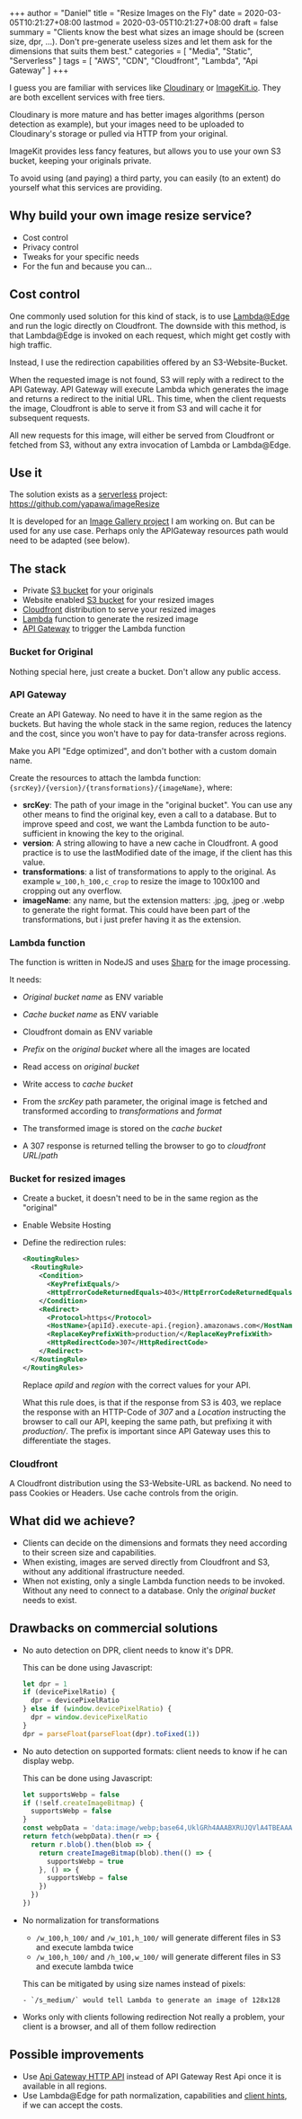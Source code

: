 +++
author = "Daniel"
title = "Resize Images on the Fly"
date = 2020-03-05T10:21:27+08:00
lastmod = 2020-03-05T10:21:27+08:00
draft = false
summary = "Clients know the best what sizes an image should be (screen size, dpr, ...). Don't pre-generate useless sizes and let them ask for the dimensions that suits them best."
categories = [
  "Media",
  "Static",
  "Serverless"
]
tags = [
  "AWS",
  "CDN",
  "Cloudfront",
  "Lambda",
  "Api Gateway"
]
+++

I guess you are familiar with services like [Cloudinary](https://cloudinary.com/) or [ImageKit.io](https://imagekit.io/). They are both excellent services with free tiers.

Cloudinary is more mature and has better images algorithms (person detection as example), but your images need to be uploaded to Cloudinary's storage or pulled via HTTP from your original.

ImageKit provides less fancy features, but allows you to use your own S3 bucket, keeping your originals private.

To avoid using (and paying) a third party, you can easily (to an extent) do yourself what this services are providing.

## Why build your own image resize service?
- Cost control
- Privacy control
- Tweaks for your specific needs
- For the fun and because you can...

## Cost control
One commonly used solution for this kind of stack, is to use [Lambda@Edge](https://aws.amazon.com/lambda/edge/) and run the logic directly on Cloudfront. The downside with this method, is that Lambda@Edge is invoked on each request, which might get costly with high traffic.

Instead, I use the redirection capabilities offered by an S3-Website-Bucket.

When the requested image is not found, S3 will reply with a redirect to the API Gateway. API Gateway will execute Lambda which generates the image and returns a redirect to the initial URL. This time, when the client requests the image, Cloudfront is able to serve it from S3 and will cache it for subsequent requests.

All new requests for this image, will either be served from Cloudfront or fetched from S3, without any extra invocation of Lambda or Lambda@Edge.

## Use it
The solution exists as a [serverless](https://serverless.com) project: https://github.com/yapawa/imageResize

It is developed for an [Image Gallery project](https://github.com/yapawa) I am working on. But can be used for any use case. Perhaps only the APIGateway resources path would need to be adapted (see below).

## The stack
- Private [S3 bucket](https://aws.amazon.com/s3/) for your originals
- Website enabled [S3 bucket](https://aws.amazon.com/s3/) for your resized images
- [Cloudfront](https://aws.amazon.com/cloudfront/) distribution to serve your resized images
- [Lambda](https://aws.amazon.com/lambda/) function to generate the resized image
- [API Gateway](https://aws.amazon.com/api-gateway/) to trigger the Lambda function

### Bucket for Original
Nothing special here, just create a bucket. Don't allow any public access.

### API Gateway
Create an API Gateway. No need to have it in the same region as the buckets. But having the whole stack in the same region, reduces the latency and the cost, since you won't have to pay for data-transfer across regions.

Make you API "Edge optimized", and don't bother with a custom domain name.

Create the resources to attach the lambda function: `{srcKey}/{version}/{transformations}/{imageName}`, where:

- **srcKey**: The path of your image in the "original bucket". You can use any other means to find the original key, even a call to a database. But to improve speed and cost, we want the Lambda function to be auto-sufficient in knowing the key to the original.
- **version**: A string allowing to have a new cache in Cloudfront. A good practice is to use the lastModified date of the image, if the client has this value.
- **transformations**: a list of transformations to apply to the original. As example `w_100,h_100,c_crop` to resize the image to 100x100 and cropping out any overflow.
- **imageName**: any name, but the extension matters: .jpg, .jpeg or .webp to generate the right format. This could have been part of the transformations, but i just prefer having it as the extension.

### Lambda function
The function is written in NodeJS and uses [Sharp](https://www.npmjs.com/package/sharp) for the image processing.

It needs:
- _Original bucket name_ as ENV variable
- _Cache bucket name_ as ENV variable
- Cloudfront domain as ENV variable
- _Prefix_ on the _original bucket_ where all the images are located
- Read access on _original bucket_
- Write access to _cache bucket_

- From the _srcKey_ path parameter, the original image is fetched and transformed according to _transformations_ and _format_
- The transformed image is stored on the _cache bucket_
- A 307 response is returned telling the browser to go to _cloudfront URL_/_path_

### Bucket for resized images
- Create a bucket, it doesn't need to be in the same region as the "original"
- Enable Website Hosting
- Define the redirection rules:

    ```xml
    <RoutingRules>
      <RoutingRule>
        <Condition>
          <KeyPrefixEquals/>
          <HttpErrorCodeReturnedEquals>403</HttpErrorCodeReturnedEquals>
        </Condition>
        <Redirect>
          <Protocol>https</Protocol>
          <HostName>{apiId}.execute-api.{region}.amazonaws.com</HostName>
          <ReplaceKeyPrefixWith>production/</ReplaceKeyPrefixWith>
          <HttpRedirectCode>307</HttpRedirectCode>
        </Redirect>
      </RoutingRule>
    </RoutingRules>
    ```
    Replace _apiId_ and _region_ with the correct values for your API.

    What this rule does, is that if the response from S3 is 403, we replace the response with an HTTP-Code of _307_ and a _Location_ instructing the browser to call our API, keeping the same path, but prefixing it with _production/_. The prefix is important since API Gateway uses this to differentiate the stages.

### Cloudfront
A Cloudfront distribution using the S3-Website-URL as backend. No need to pass Cookies or Headers. Use cache controls from the origin.

## What did we achieve?
- Clients can decide on the dimensions and formats they need according to their screen size and capabilities.
- When existing, images are served directly from Cloudfront and S3, without any additional ifrastructure needed.
- When not existing, only a single Lambda function needs to be invoked. Without any need to connect to a database. Only the _original bucket_ needs to exist.

## Drawbacks on commercial solutions
- No auto detection on DPR, client needs to know it's DPR.

    This can be done using Javascript:

    ```javascript
    let dpr = 1
    if (devicePixelRatio) {
      dpr = devicePixelRatio
    } else if (window.devicePixelRatio) {
      dpr = window.devicePixelRatio
    }
    dpr = parseFloat(parseFloat(dpr).toFixed(1))
    ```
- No auto detection on supported formats: client needs to know if he can display webp.

    This can be done using Javascript:

    ```javascript
    let supportsWebp = false
    if (!self.createImageBitmap) {
      supportsWebp = false
    }
    const webpData = 'data:image/webp;base64,UklGRh4AAABXRUJQVlA4TBEAAAAvAAAAAAfQ//73v/+BiOh/AAA='
    return fetch(webpData).then(r => {
      return r.blob().then(blob => {
        return createImageBitmap(blob).then(() => {
          supportsWebp = true
        }, () => {
          supportsWebp = false
        })
      })
    })
    ```
- No normalization for transformations
    - `/w_100,h_100/` and `/w_101,h_100/` will generate different files in S3 and execute lambda twice
    - `/w_100,h_100/` and `/h_100,w_100/` will generate different files in S3 and execute lambda twice

    This can be mitigated by using size names instead of pixels:

      - `/s_medium/` would tell Lambda to generate an image of 128x128
- Works only with clients following redirection
    Not really a problem, your client is a browser, and all of them follow redirection

## Possible improvements
- Use [Api Gateway HTTP API](https://aws.amazon.com/blogs/compute/announcing-http-apis-for-amazon-api-gateway/) instead of API Gateway Rest Api once it is available in all regions.
- Use Lambda@Edge for path normalization, capabilities and [client hints](https://developer.mozilla.org/en-US/docs/Glossary/Client_hints), if we can accept the costs.
